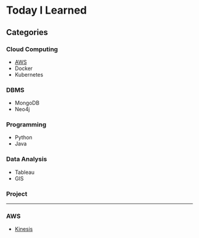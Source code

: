 # Today I Learned

## Categories
### Cloud Computing
- [AWS](https://github.com/seonae-j/TIL/blob/main/README.md#aws)
- Docker
- Kubernetes

### DBMS
- MongoDB
- Neo4j

### Programming
- Python
- Java

### Data Analysis
- Tableau
- GIS

### Project
<h>

---

### AWS
- [Kinesis](https://github.com/seonae-j/TIL/blob/main/AWS/Kinesis.md)
